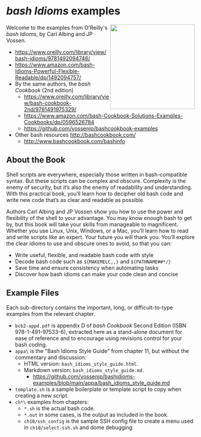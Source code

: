 # _bash Idioms_ examples

<a href="http://www.bashcookbook.com/">
<img src="http://www.bashcookbook.com/images/idioms.png" width="226px" align="right" /></a>

Welcome to the examples from O'Reilly's _bash Idioms_, by Carl Albing and JP Vossen.

* <https://www.oreilly.com/library/view/bash-idioms/9781492094746/>
* <https://www.amazon.com/bash-Idioms-Powerful-Flexible-Readable/dp/1492094757/>
* By the same authors, the _bash Cookbook_ (2nd edition)
    * <https://www.oreilly.com/library/view/bash-cookbook-2nd/9781491975329/>
    * <https://www.amazon.com/bash-Cookbook-Solutions-Examples-Cookbooks/dp/0596526784>
    * <https://github.com/vossenjp/bashcookbook-examples>
* Other bash resources <http://bashcookbook.com/>
    * <http://www.bashcookbook.com/bashinfo>


## About the Book

Shell scripts are everywhere, especially those written in bash-compatible syntax. But these scripts can be complex and obscure. Complexity is the enemy of security, but it’s also the enemy of readability and understanding. With this practical book, you’ll learn how to decipher old bash code and write new code that’s as clear and readable as possible.

Authors Carl Albing and JP Vossen show you how to use the power and flexibility of the shell to your advantage. You may know enough bash to get by, but this book will take your skills from manageable to magnificent. Whether you use Linux, Unix, Windows, or a Mac, you’ll learn how to read and write scripts like an expert. Your future you will thank you. You’ll explore the clear idioms to use and obscure ones to avoid, so that you can:

* Write useful, flexible, and readable bash code with style
* Decode bash code such as `${MAKEMELC,,}` and `${PATHNAME##*/}`
* Save time and ensure consistency when automating tasks
* Discover how bash idioms can make your code clean and concise


## Example Files

Each sub-directory contains the important, long, or difficult-to-type examples from the relevant chapter.

* `bcb2-appd.pdf` is appendix D of _bash Cookbook_ Second Edition (ISBN 978-1-491-97533-6), extracted here as a stand-alone document for ease of reference and to encourage using revisions control for your bash coding.
* `appa\` is the "Bash Idioms Style Guide" from chapter 11, but without the commentary and discussion:
    * HTML version: `bash_idioms_style_guide.html`.
    * Markdown version: `bash_idioms_style_guide.md`.
        * <https://github.com/vossenjp/bashidioms-examples/blob/main/appa/bash_idioms_style_guide.md>
* `template.sh` is a sample boilerplate or template script to copy when creating a new script.
* `ch*\` examples from chapters:
    * `*.sh` is the actual bash code.
    * `*.out` in some cases, is the output as included in the book.
    * `ch10/ssh_config` is the sample SSH config file to create a menu used in `ch10/select-ssh.sh` and dome debugging
